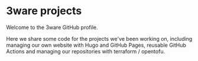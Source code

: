 # 3ware projects

Welcome to the 3ware GitHub profile.

Here we share some code for the projects we've been working on, including managing our own website with Hugo and GitHub Pages, reusable GitHub Actions and managing our repositories with terraform / opentofu.